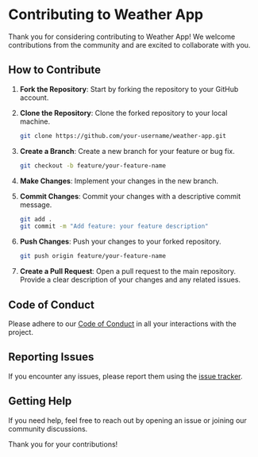 # Contributing to Weather App

Thank you for considering contributing to Weather App! We welcome contributions from the community and are excited to collaborate with you.

## How to Contribute

1. **Fork the Repository**: Start by forking the repository to your GitHub account.

2. **Clone the Repository**: Clone the forked repository to your local machine.
    ```sh
    git clone https://github.com/your-username/weather-app.git
    ```

3. **Create a Branch**: Create a new branch for your feature or bug fix.
    ```sh
    git checkout -b feature/your-feature-name
    ```

4. **Make Changes**: Implement your changes in the new branch.

5. **Commit Changes**: Commit your changes with a descriptive commit message.
    ```sh
    git add .
    git commit -m "Add feature: your feature description"
    ```

6. **Push Changes**: Push your changes to your forked repository.
    ```sh
    git push origin feature/your-feature-name
    ```

7. **Create a Pull Request**: Open a pull request to the main repository. Provide a clear description of your changes and any related issues.

## Code of Conduct

Please adhere to our [Code of Conduct](CODE_OF_CONDUCT.md) in all your interactions with the project.

## Reporting Issues

If you encounter any issues, please report them using the [issue tracker](https://github.com/your-username/weather-app/issues).

## Getting Help

If you need help, feel free to reach out by opening an issue or joining our community discussions.

Thank you for your contributions!
